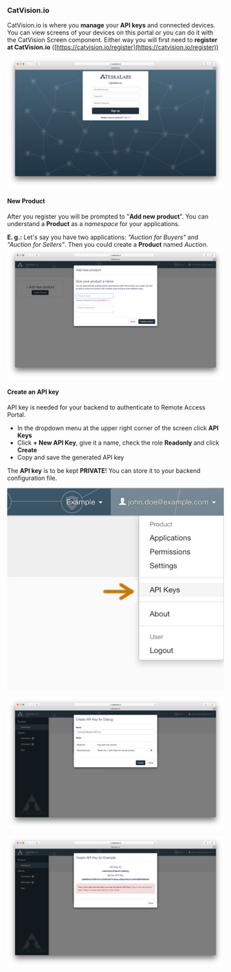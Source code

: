 ### CatVision.io

CatVision.io is where you **manage** your **API keys** and connected devices. You can view screens of your devices on this portal or you can do it with the CatVision Screen component. Either way you will first need to **register at CatVision.io** ([https://catvision.io/register](https://catvision.io/register))

[![CatVision.io registration](assets/cvio_register.png)](https://catvision.io/register)

#### New Product

After you register you will be prompted to "**Add new product**". You can understand a **Product** as a *namespace* for your applications.

**E. g.:** Let's say you have two applications: *"Auction for Buyers"* and *"Auction for Sellers"*. Then you could create a **Product** named *Auction*.
![CatVision.io Add Product](assets/cvio_add_product.png)

#### Create an API key

API key is needed for your backend to authenticate to  Remote Access Portal.

* In the dropdown menu at the upper right corner of the screen click **API Keys**
* Click **+ New API Key**, give it a name, check the role **Readonly** and click **Create**
* Copy and save the generated API key

The **API key** is to be kept **PRIVATE**! You can store it to your backend configuration file.

![CatVision.io Add App Menu](assets/cvio_add_apikey_menu2.png)

![CatVision.io Add App Menu](assets/cvio_add_apikey.png)

![CatVision.io Add App Menu](assets/cvio_add_apikey_done.png)
